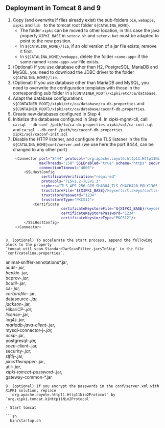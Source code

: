 Deployment in Tomcat 8 and 9
----
1. Copy (and overwrite if files already exist) the sub-folders `bin`, `webapps`, `xipki` and `lib ` 
   to the tomcat root folder `${CATALINA_HOME}`.
   - The folder `xipki` can be moved to other location, in this case the java property `XIPKI_BASE` in
   `setenv.sh` and `setenv.bat` must be adapted to point to the new position.
   - In `${CATALINA_HOME}/lib`, if an old version of a jar file exists, remove it first.
   - In `${CATALINA_HOME}/webapps`, delete the folder `<some-app>` if the same named `<some-app>.war` file exists.
2. (Optional) If you use database other than H2, PostgreSQL, MariaDB and MySQL, you need to
   download the JDBC driver to the folder `${CATALINA_HOME}/lib`.
3. (Optional) If you use database other than MariaDB and MySQL, you need to overwrite the
   configuration templates with those in the corresponding sub folder in `${CONTAINER_ROOT}/xipki/etc/ca/database`.
4. Adapt the database configurations `${CONTAINER_ROOT}/xipki/etc/ca/database/ca-db.properties` and 
   `${CONTAINER_ROOT}/xipki/etc/ca/database/caconf-db.properties`.
5. Create new databases configured in Step 4.
6. Initialize the databases configured in Step 4.
   In xipki-mgmt-cli, call `ca:sql --db-conf /path/to/ca-db.properties xipki/sql/ca-init.sql` and
   `ca:sql --db-conf /path/to/caconf-db.properties xipki/sql/caconf-init.sql`
7. Disable the HTTP listener, and configure the TLS listener in the file 
   `${CATALINA_HOME}conf/server.xml` (we use here the port 8444, can be changed to any other port)
   ```sh
    <Connector port="8444" protocol="org.apache.coyote.http11.Http11Nio2Protocol"
               maxThreads="150" SSLEnabled="true" scheme="https" secure="true"
               connectionTimeout="4000">
        <SSLHostConfig
                certificateVerification="required"
                protocols="TLSv1.2+TLSv1.3"
                ciphers="TLS_AES_256_GCM_SHA384,TLS_CHACHA20_POLY1305_SHA256,TLS_AES_128_GCM_SHA256,TLS_AES_128_CCM_8_SHA256,TLS_AES_128_CCM_SHA256,TLS_ECDHE_ECDSA_WITH_AES_128_GCM_SHA256,TLS_ECDHE_ECDSA_WITH_AES_128_CBC_SHA256, TLS_ECDHE_RSA_WITH_AES_128_GCM_SHA256, TLS_ECDHE_RSA_WITH_AES_128_CBC_SHA256"
                truststoreFile="${XIPKI_BASE}/keycerts/tlskeys/ca/tls-ca-cert.p12"
                truststorePassword="1234"
                truststoreType="PKCS12">
            <Certificate
                         certificateKeystoreFile="${XIPKI_BASE}/keycerts/tlskeys/server/tls-server.p12"
                         certificateKeystorePassword="1234"
                         certificateKeystoreType="PKCS12"/>
        </SSLHostConfig>
    </Connector>
  ```

8. (optional) To accelerate the start process, append the following block to the property
`tomcat.util.scan.StandardJarScanFilter.jarsToSkip` in the file `conf/catalina.properties`.

```
animal-sniffer-annotations*.jar,\
audit-*.jar,\
bcpkix-*.jar,\
bcprov-*.jar,\
bcutil-*.jar,\
ca-*.jar,\
certprofile-*.jar,\
datasource-*.jar,\
jackson-*.jar,\
HikariCP-*.jar,\
license-*,jar,\
log4j-*.jar,\
mariadb-java-client-*.jar,\
mysql-connector-j-*.jar,\
ocsp-*.jar,\
postgresql-*.jar,\
scep-client-*.jar,\
security-*.jar,\
slf4j-*.jar,\
*pkcs11wrapper-*.jar,\
util-*.jar,\
xipki-tomcat-password-*.jar,\
gateway-common-*.jar
```
9. (optional) If you encrypt the passwords in the conf/server.xml with XiPKI solution, replace 
  `org.apache.coyote.http11.Http11Nio2Protocol` by `org.xipki.tomcat.XiHttp11Nio2Protocol`

- Start tomcat

```sh
  bin/startup.sh
```
